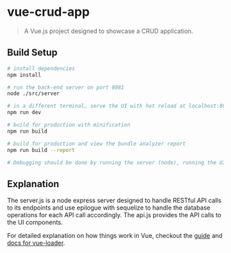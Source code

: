 # vue-crud-app

> A Vue.js project designed to showcase a CRUD application.

## Build Setup

``` bash
# install dependencies
npm install

# run the back-end server on port 8081
node ./src/server

# in a different terminal, serve the UI with hot reload at localhost:8080
npm run dev

# build for production with minification
npm run build

# build for production and view the bundle analyzer report
npm run build --report

# Debugging should be done by running the server (node), running the UI (npm) and then running a debug configuration (JavaScript debug) all at once.
```

## Explanation
The server.js is a node express server designed to handle RESTful API calls to its endpoints and use epilogue with sequelize to handle the database operations for each API call accordingly. The api.js provides the API calls to the UI components.

For detailed explanation on how things work in Vue, checkout the [guide](http://vuejs-templates.github.io/webpack/) and [docs for vue-loader](http://vuejs.github.io/vue-loader).
